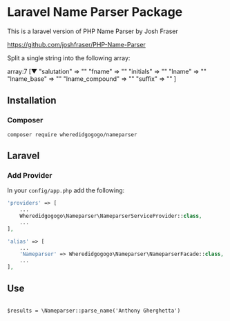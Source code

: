 # Laravel Name Parser Package

This is a laravel version of PHP Name Parser by Josh Fraser

https://github.com/joshfraser/PHP-Name-Parser

Split a single string into the following array:

array:7 [▼
  "salutation" => ""
  "fname" => ""
  "initials" => ""
  "lname" => ""
  "lname_base" => ""
  "lname_compound" => ""
  "suffix" => ""
]


## Installation

### Composer

```shell
composer require wheredidgogogo/nameparser
```

## Laravel

### Add Provider
In your `config/app.php` add the following:

```php
'providers' => [
    ...
    Wheredidgogogo\Nameparser\NameparserServiceProvider::class,
    ...
],

'alias' => [
    ...
    'Nameparser' => Wheredidgogogo\Nameparser\NameparserFacade::class,
    ...
],
```

## Use

```shell

$results = \Nameparser::parse_name('Anthony Gherghetta')

```

